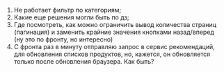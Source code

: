 1. Не работает фильтр по категориям;
2. Какие еще решения могли быть по дз;
3. Где посмотреть, как можно ограничить вывод количества страниц (пагинация) и заменить крайние значения кнопками назад/вперед (ну это по фронту, но интересно)
4. C фронта раз в минуту отправляю запрос в сервис рекомендаций, для обновления списков продуктов, но, кажется, он обновляется только после обновления браузера. Как быть?

